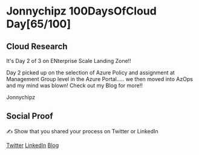 <!-- This is a template you can use for quick progress days. It removes a lot of the steps we encourage you to share in the longer template 000-DAY-ARTICLE-LONG-TEMPLATE.MD-->

# Jonnychipz 100DaysOfCloud Day[65/100]

## Cloud Research

It's Day 2 of 3 on ENterprise Scale Landing Zone!!

Day 2 picked up on the selection of Azure Policy and assignment at Management Group level in the Azure Portal..... we then moved into AzOps and my mind was blown! Check out my Blog for more!!

Jonnychipz

## Social Proof

✍️ Show that you shared your process on Twitter or LinkedIn

[Twitter](https://twitter.com/jonnychipz/status/1326605459046985728)
[LinkedIn](https://www.linkedin.com/posts/japlunn_day65100-100daysofcloud-jonnychipz-activity-6732371147838525441-G4im)
[Blog](https://jonnychipz.com/2020/11/11/day65-100-100daysofcloud-jonnychipz-enterprise-scale-landing-zone-openhack-day-2/)
